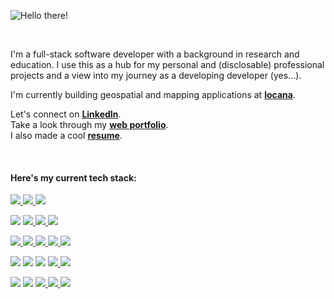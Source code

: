 

![Hello there!](https://media.giphy.com/media/xTiIzJSKB4l7xTouE8/giphy.gif)

<br>

I'm a full-stack software developer with a background in research and education. I use this as a hub for my personal and (disclosable) professional projects and a view into my journey as a developing developer (yes...).

I'm currently building geospatial and mapping applications at **[locana](https://www.locana.co/)**.

Let's connect on **<a href="https://www.linkedin.com/in/sambassong/">LinkedIn</a>**.
<br>
Take a look through my **[web portfolio](https://www.sambassong.com/)**.
</br>
I also made a cool **<a href="https://drive.google.com/file/d/1sjKevF0-MAs27QJgazPk8w9b6-HamqC1/view?usp=sharing">resume</a>**.
 
</br>

 #### **Here's my current tech stack**:
</p>

<!-- <div>  -->
  <a href="#"><img src="https://img.shields.io/badge/AWS-232F3E?style=flat-square&logo=amazon-aws&logoColor=FEBD69" />  </a>
  <a href="#"><img src="https://img.shields.io/badge/-PostgreSQL-336791?style=flat-square&logo=postgresql&logoColor=FAFAFA" />  </a>
  <a href="#"><img src="https://img.shields.io/badge/-MongoDB-F7F7F7?style=flat-square&logo=mongodb" />  </a>

</p>

  <a href="#"><img src="https://img.shields.io/badge/-JavaScript-F7DF1E?style=flat-square&logo=javascript&logoColor=black" /></a>
  <a href="#"><img src="https://img.shields.io/badge/-Python3-3776AB?style=flat-square&logo=Python&logoColor=white" />  </a>
  <a href="#"><img src="https://img.shields.io/badge/-HTML5-E34F26?style=flat-square&logo=html5&logoColor=white" />  </a>
  <a href="#"><img src="https://img.shields.io/badge/-CSS3-1572B6?style=flat-square&logo=css3" />  </a>

  </p>

  <a href="#"><img src="https://img.shields.io/badge/-Cypress-%23E5E5E5?style=flat-square&logo=cypress&logoColor=058a5e" />  </a>
  <a href="#"><img src="https://img.shields.io/badge/-Jest-%23C21325?style=flat-square&logo=jest&logoColor=white" />  </a>
  <a href="#"><img src="https://img.shields.io/badge/JWT-black?style=flat-square&logo=JSON%20web%20tokens" />  </a>
  <a href="#"><img src="https://img.shields.io/badge/Trello-%23026AA7.svg?style=flat-square&logo=Trello&logoColor=white" />  </a>
  <a href="#"><img src="https://img.shields.io/badge/Figma-%23F24E1E.svg?style=flat-square&logo=figma&logoColor=white" />  </a>

  </p>
  
  <a href="#"><img src="https://img.shields.io/badge/-React-61DAFB?style=flat-square&logo=React&logoColor=black" /></a>
  <a href="#"><img src="https://img.shields.io/badge/-Redux-764ABC?style=flat-square&logo=Redux" /></a>
  <a href="#"><img src="https://img.shields.io/badge/Vue.js-%2335495e.svg?style=flat-square&logo=vuedotjs&logoColor=%234FC08D" /></a>
  <a href="#"><img src="https://img.shields.io/badge/MUI-%230081CB.svg?style=flat-square&logo=mui&logoColor=white" />  </a>
  <a href="#"><img src="https://img.shields.io/badge/Chart.js-F5788D.svg?style=flat-square&logo=chart.js&logoColor=white" />  </a>

  </p>

  <a href="#"><img src="https://img.shields.io/badge/-Express-F7F7F7?style=flat-square&logo=express&logoColor=339933" /></a>
  <a href="#"><img src="https://img.shields.io/badge/-NodeJS-339933?style=flat-square&logo=Node.js&logoColor=white" /></a>
  <a href="#"><img src="https://img.shields.io/badge/-Flask-F7F7F7?style=flat-square&logo=flask&logoColor=black" />  </a>
  <a href="#"><img src="https://img.shields.io/badge/Sequelize-52B0E7?style=flat-square&logo=Sequelize&logoColor=white" />  </a>
  <a href="#"><img src="https://img.shields.io/badge/Pandas-%23150458.svg?style=flat-square&logo=pandas&logoColor=white" />  </a>

  </p>

<!-- </div> -->
